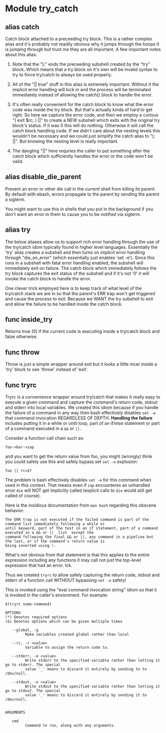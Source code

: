 # Module try_catch


## alias catch

Catch block attached to a preceeding try block. This is a rather complex alias and it's probably not readily obvious
why it jumps through the hoops it is jumping through but trust me they are all important. A few important notes about
this alias:

1) Note that the ");" ends the preceeding subshell created by the "try" block. Which means that a try block on it's
   own will be invalid syntax to try to force try/catch to always be used properly.

2) All of the "|| true" stuff in this alias is extremely important. Without it the implicit error handling will kick
   in and the process will be terminated immediately instead of allowing the catch() block to handle the error.

3) It's often really convenient for the catch block to know what the error code was inside the try block. But that's
   actually kinda of hard to get right. So here we capture the error code, and then we employ a curious "( exit $rc; )
   ||" to create a NEW subshell which exits with the original try block's status. If it was 0 this will do nothing.
   Otherwise it will call the catch block handling code. If we didn't care about the nesting
    levels this wouldn't be necessary and we could just simplify the catch alias to "); ||". But knowing the nesting
    level is really important.

4) The dangling "||" here requries the caller to put something after the catch block which sufficiently handles the
   error or the code won't be valid.

## alias disable_die_parent

Prevent an error or other die call in the _current_ shell from killing its parent. By default with ebash, errors
propagate to the parent by sending the parent a sigterm.

You might want to use this in shells that you put in the background if you don't want an error in them to cause you to
be notified via sigterm.

## alias try

The below aliases allow us to support rich error handling through the use of the try/catch idom typically found in
higher level languages. Essentially the 'try' alias creates a subshell and then turns on implicit error handling
through "die_on_error" (which essentially just enables 'set -e'). Since this runs in a subshell with fatal error
handling enabled, the subshell will immediately exit on failure. The catch block which immediately follows the try
block captures the exit status of the subshell and if it's not '0' it will invoke the catch block to handle the error.

One clever trick employed here is to keep track of what level of the try/catch stack we are in so that the parent's
ERR trap won't get triggered and cause the process to exit. Because we WANT the try subshell to exit and allow the
failure to be handled inside the catch block.

## func inside_try

Returns true (0) if the current code is executing inside a try/catch block and false otherwise.

## func throw

Throw is just a simple wrapper around exit but it looks a little nicer inside a 'try' block to see 'throw' instead of
'exit'.

## func tryrc

Tryrc is a convenience wrapper around try/catch that makes it really easy to execute a given command and capture the
command's return code, stdout and stderr into local variables. We created this idiom because if you handle the failure
of a command in any way then bash effectively disables `set -e` that command invocation REGARDLESS OF DEPTH. **Handling
the failure** includes putting it in a while or until loop, part of an if/else statement or part of a command executed
in a `&&` or `||`.

Consider a function call chain such as:

    foo->bar->zap

and you want to get the return value from foo, you might (wrongly) think you could safely use this and safely bypass set
`set -e` explosion:

```shell
foo || rc=$?
```

The problem is bash effectively disables `set -e` for this command when used in this context. That means even if `zap`
encounteres an unhandled error `die` will NOT get implicitly called (explicit calls to `die` would still get called of
course).

Here is the insidious documentation from `man bash` regarding this obscene behavior:

    The ERR trap is not executed if the failed command is part of the command list immediately following a while or
    until keyword, part of the test in an if statement, part of a command executed in a && or ||  list  except the
    command following the final && or ||, any command in a pipeline but the last, or if the command's return value is
    being inverted using !.

What's not obvious from that statement is that this applies to the entire expression including any functions it may call
not just the top-level expression that had an error. Ick.

Thus we created `tryrc` to allow safely capturing the return code, stdout and stderr of a function call WITHOUT bypassing
`set -e` safety!

This is invoked using the "eval command invocation string" idiom so that it is invoked in the caller's envionment. For
example:

```shell
$(tryrc some-command)
```

```Groff
OPTIONS
(*) Denotes required options
(&) Denotes options which can be given multiple times

   --global, -g
         Make variables created global rather than local

   --rc, -r <value>
         Variable to assign the return code to.

   --stderr, -e <value>
         Write stderr to the specified variable rather than letting it go to stderr. The special
         value '_' means to discard it entirely by sending to to /dev/null.

   --stdout, -o <value>
         Write stdout to the specified variable rather than letting it go to stdout. The special
         value '_' means to discard it entirely by sending it to /dev/null.


ARGUMENTS

   cmd
         Command to run, along with any arguments.
```
